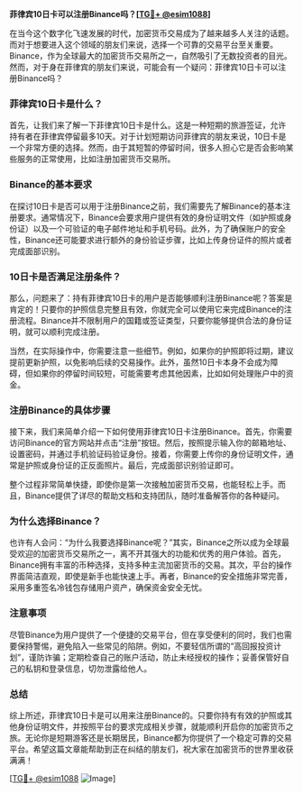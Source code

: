 **菲律宾10日卡可以注册Binance吗？[[TG💪+ @esim1088](https://t.me/s/esim1088)]**

在当今这个数字化飞速发展的时代，加密货币交易成为了越来越多人关注的话题。而对于想要进入这个领域的朋友们来说，选择一个可靠的交易平台至关重要。Binance，作为全球最大的加密货币交易所之一，自然吸引了无数投资者的目光。然而，对于身在菲律宾的朋友们来说，可能会有一个疑问：菲律宾10日卡可以注册Binance吗？

### 菲律宾10日卡是什么？

首先，让我们来了解一下菲律宾10日卡是什么。这是一种短期的旅游签证，允许持有者在菲律宾停留最多10天。对于计划短期访问菲律宾的朋友来说，10日卡是一个非常方便的选择。然而，由于其短暂的停留时间，很多人担心它是否会影响某些服务的正常使用，比如注册加密货币交易所。

### Binance的基本要求

在探讨10日卡是否可以用于注册Binance之前，我们需要先了解Binance的基本注册要求。通常情况下，Binance会要求用户提供有效的身份证明文件（如护照或身份证）以及一个可验证的电子邮件地址和手机号码。此外，为了确保账户的安全性，Binance还可能要求进行额外的身份验证步骤，比如上传身份证件的照片或者完成面部识别。

### 10日卡是否满足注册条件？

那么，问题来了：持有菲律宾10日卡的用户是否能够顺利注册Binance呢？答案是肯定的！只要你的护照信息完整且有效，你就完全可以使用它来完成Binance的注册流程。Binance并不限制用户的国籍或签证类型，只要你能够提供合法的身份证明，就可以顺利完成注册。

当然，在实际操作中，你需要注意一些细节。例如，如果你的护照即将过期，建议提前更新护照，以免影响后续的交易操作。此外，虽然10日卡本身不会成为障碍，但如果你的停留时间较短，可能需要考虑其他因素，比如如何处理账户中的资金。

### 注册Binance的具体步骤

接下来，我们来简单介绍一下如何使用菲律宾10日卡注册Binance。首先，你需要访问Binance的官方网站并点击“注册”按钮。然后，按照提示输入你的邮箱地址、设置密码，并通过手机验证码验证身份。接着，你需要上传你的身份证明文件，通常是护照或身份证的正反面照片。最后，完成面部识别验证即可。

整个过程非常简单快捷，即使你是第一次接触加密货币交易，也能轻松上手。而且，Binance提供了详尽的帮助文档和支持团队，随时准备解答你的各种疑问。

### 为什么选择Binance？

也许有人会问：“为什么我要选择Binance呢？”其实，Binance之所以成为全球最受欢迎的加密货币交易所之一，离不开其强大的功能和优秀的用户体验。首先，Binance拥有丰富的币种选择，支持多种主流加密货币的交易。其次，平台的操作界面简洁直观，即使是新手也能快速上手。再者，Binance的安全措施非常完善，采用多重签名冷钱包存储用户资产，确保资金安全无忧。

### 注意事项

尽管Binance为用户提供了一个便捷的交易平台，但在享受便利的同时，我们也需要保持警惕，避免陷入一些常见的陷阱。例如，不要轻信所谓的“高回报投资计划”，谨防诈骗；定期检查自己的账户活动，防止未经授权的操作；妥善保管好自己的私钥和登录信息，切勿泄露给他人。

### 总结

综上所述，菲律宾10日卡是可以用来注册Binance的。只要你持有有效的护照或其他身份证明文件，并按照平台的要求完成相关步骤，就能顺利开启你的加密货币之旅。无论你是短期游客还是长期居民，Binance都为你提供了一个稳定可靠的交易平台。希望这篇文章能帮助到正在纠结的朋友们，祝大家在加密货币的世界里收获满满！

[[TG💪+ @esim1088](https://t.me/s/esim1088) ![Image](https://i.postimg.cc/4NQfJmqS/Snipaste-2025-05-13-00-14-12.png)]